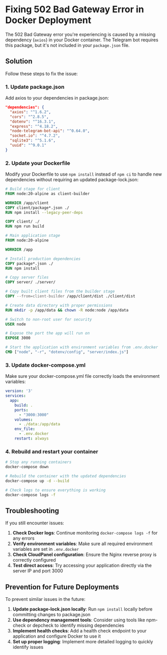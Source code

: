 # Fixing 502 Bad Gateway Error in Docker Deployment

The 502 Bad Gateway error you're experiencing is caused by a missing dependency (`axios`) in your Docker container. The Telegram bot requires this package, but it's not included in your `package.json` file.

## Solution

Follow these steps to fix the issue:

### 1. Update package.json

Add axios to your dependencies in package.json:

```json
"dependencies": {
  "axios": "^1.6.2",
  "cors": "^2.8.5",
  "dotenv": "^16.3.1",
  "express": "^4.18.2",
  "node-telegram-bot-api": "^0.64.0",
  "socket.io": "^4.7.2",
  "sqlite3": "^5.1.6",
  "uuid": "^9.0.1"
}
```

### 2. Update your Dockerfile

Modify your Dockerfile to use `npm install` instead of `npm ci` to handle new dependencies without requiring an updated package-lock.json:

```dockerfile
# Build stage for client
FROM node:20-alpine as client-builder

WORKDIR /app/client
COPY client/package*.json ./
RUN npm install --legacy-peer-deps

COPY client/ ./
RUN npm run build

# Main application stage
FROM node:20-alpine

WORKDIR /app

# Install production dependencies
COPY package*.json ./
RUN npm install

# Copy server files
COPY server/ ./server/

# Copy built client files from the builder stage
COPY --from=client-builder /app/client/dist ./client/dist

# Create data directory with proper permissions
RUN mkdir -p /app/data && chown -R node:node /app/data

# Switch to non-root user for security
USER node

# Expose the port the app will run on
EXPOSE 3000

# Start the application with environment variables from .env.docker
CMD ["node", "-r", "dotenv/config", "server/index.js"]
```

### 3. Update docker-compose.yml

Make sure your docker-compose.yml file correctly loads the environment variables:

```yaml
version: '3'
services:
  app:
    build: .
    ports:
      - "3000:3000"
    volumes:
      - ./data:/app/data
    env_file:
      - .env.docker
    restart: always
```

### 4. Rebuild and restart your container

```bash
# Stop any running containers
docker-compose down

# Rebuild the container with the updated dependencies
docker-compose up -d --build

# Check logs to ensure everything is working
docker-compose logs -f
```

## Troubleshooting

If you still encounter issues:

1. **Check Docker logs**: Continue monitoring `docker-compose logs -f` for any errors
2. **Verify environment variables**: Make sure all required environment variables are set in `.env.docker`
3. **Check CloudPanel configuration**: Ensure the Nginx reverse proxy is correctly configured
4. **Test direct access**: Try accessing your application directly via the server IP and port 3000

## Prevention for Future Deployments

To prevent similar issues in the future:

1. **Update package-lock.json locally**: Run `npm install` locally before committing changes to package.json
2. **Use dependency management tools**: Consider using tools like npm-check or depcheck to identify missing dependencies
3. **Implement health checks**: Add a health check endpoint to your application and configure Docker to use it
4. **Set up proper logging**: Implement more detailed logging to quickly identify issues
